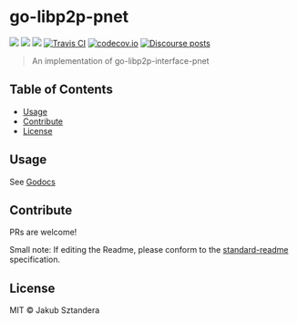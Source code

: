 go-libp2p-pnet
==================

[![](https://img.shields.io/badge/made%20by-Protocol%20Labs-blue.svg?style=flat-square)](https://protocol.ai)
[![](https://img.shields.io/badge/project-libp2p-yellow.svg?style=flat-square)](https://libp2p.io/)
[![](https://img.shields.io/badge/freenode-%23libp2p-yellow.svg?style=flat-square)](http://webchat.freenode.net/?channels=%23libp2p)
[![Travis CI](https://img.shields.io/travis/libp2p/go-libp2p-pnet.svg?style=flat-square&branch=master)](https://travis-ci.org/libp2p/go-libp2p-pnet)
[![codecov.io](https://img.shields.io/codecov/c/github/libp2p/go-libp2p-pnet.svg?style=flat-square&branch=master)](https://codecov.io/github/libp2p/go-libp2p-pnet?branch=master)
[![Discourse posts](https://img.shields.io/discourse/https/discuss.libp2p.io/posts.svg)](https://discuss.libp2p.io)

> An implementation of go-libp2p-interface-pnet


## Table of Contents

- [Usage](#usage)
- [Contribute](#contribute)
- [License](#license)

## Usage

See [Godocs](https://godoc.org/github.com/libp2p/go-libp2p-pnet)

## Contribute

PRs are welcome!

Small note: If editing the Readme, please conform to the [standard-readme](https://github.com/RichardLitt/standard-readme) specification.

## License

MIT © Jakub Sztandera
